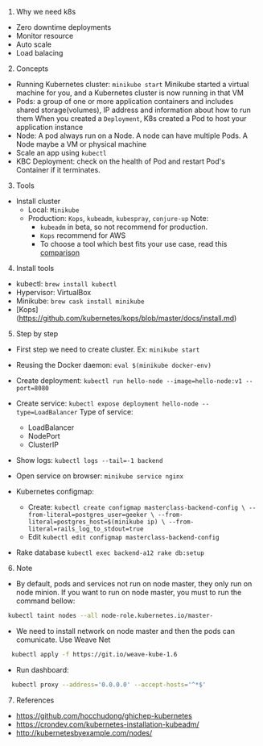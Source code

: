 1. Why we need k8s
- Zero downtime deployments
- Monitor resource
- Auto scale
- Load balacing

2. Concepts
 - Running Kubernetes cluster: `minikube start`
Minikube started a virtual machine for you, and a Kubernetes cluster is now running in that VM
- Pods: a group of one or more application containers and includes shared storage(volumes),
IP address and information about how to run them
When you created a `Deployment`, K8s created a Pod to host your application instance
- Node: A pod always run on a Node. A node can have multiple Pods. A Node maybe a VM or physical machine
- Scale an app using `kubectl`
- KBC Deployment: check on the health of Pod and restart Pod's Container if it terminates.

3. Tools
  - Install cluster
    - Local: `Minikube`
    - Production: `Kops`, `kubeadm`, `kubespray`, `conjure-up`
    Note:
      - `kubeadm` in beta, so not recommend for production.
      - `Kops` recommend for AWS
      - To choose a tool which best fits your use case, read this [comparison](https://github.com/kubernetes-incubator/kubespray/blob/master/docs/comparisons.md)

4. Install tools
  - kubectl: `brew install kubectl`
  - Hypervisor:  VirtualBox
  - Minikube: `brew cask install minikube`
  - [Kops] (https://github.com/kubernetes/kops/blob/master/docs/install.md)

5. Step by step
  - First step we need to create cluster. Ex: `minikube start`
  - Reusing the Docker daemon: `eval $(minikube docker-env)`
  - Create deployment: `kubectl run hello-node --image=hello-node:v1 --port=8080`
  - Create service: `kubectl expose deployment hello-node --type=LoadBalancer`
    Type of service:
      - LoadBalancer
      - NodePort
      - ClusterIP
  - Show logs: `kubectl logs --tail=-1 backend`
  - Open service on browser: `minikube service nginx`

  - Kubernetes configmap:
    - Create: 
      `kubectl create configmap masterclass-backend-config \
      --from-literal=postgres_user=geeker \
      --from-literal=postgres_host=$(minikube ip) \
      --from-literal=rails_log_to_stdout=true`
    - Edit 
      `kubectl edit configmap masterclass-backend-config`

  - Rake database
    `kubectl exec backend-a12 rake db:setup`

6. Note
 - By default, pods and services not run on node master, they only run on node minion. If you want to run on node master, you must to run the command bellow:
 ```bash
  kubectl taint nodes --all node-role.kubernetes.io/master-
 ```
 - We need to install network on node master and then the pods can comunicate. 
 Use Weave Net
```bash
  kubectl apply -f https://git.io/weave-kube-1.6
``` 
- Run dashboard:
```bash
  kubectl proxy --address='0.0.0.0' --accept-hosts='^*$'
```

7. References
- https://github.com/hocchudong/ghichep-kubernetes
- https://crondev.com/kubernetes-installation-kubeadm/
- http://kubernetesbyexample.com/nodes/

